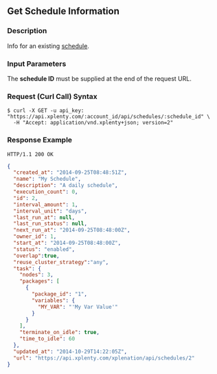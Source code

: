 ## Get Schedule Information

### Description
Info for an existing [schedule](https://github.com/xplenty/xplenty-api-doc-v2/blob/master/resources/schedule.md).

### Input Parameters
The **schedule ID** must be supplied at the end of the request URL.

### Request (Curl Call) Syntax
```shell
$ curl -X GET -u api_key: "https://api.xplenty.com/:account_id/api/schedules/:schedule_id" \
  -H "Accept: application/vnd.xplenty+json; version=2" 
```

### Response Example
```HTTP
HTTP/1.1 200 OK
```

```json
{
  "created_at": "2014-09-25T08:48:51Z",
  "name": "My Schedule",
  "description": "A daily schedule",
  "execution_count": 0,
  "id": 2,
  "interval_amount": 1,
  "interval_unit": "days",
  "last_run_at": null,
  "last_run_status": null,
  "next_run_at": "2014-09-25T08:48:00Z",
  "owner_id": 1,
  "start_at": "2014-09-25T08:48:00Z",
  "status": "enabled",
  "overlap":true,
  "reuse_cluster_strategy":"any",
  "task": {
    "nodes": 3,
    "packages": [
      {
        "package_id": "1",
        "variables": {
          "MY_VAR": "'My Var Value'"
        }
      }
    ],
    "terminate_on_idle": true,
    "time_to_idle": 60
  },
  "updated_at": "2014-10-29T14:22:05Z",
  "url": "https://api.xplenty.com/xplenation/api/schedules/2"
}
```
